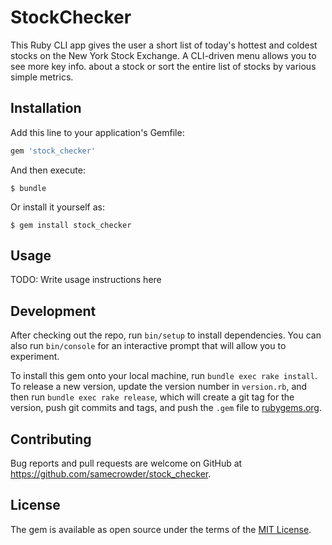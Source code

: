 # StockChecker
This Ruby CLI app gives the user a short list of today's hottest and coldest stocks on the New York Stock Exchange.
A CLI-driven menu allows you to see more key info. about a stock or sort the entire list of stocks by various simple metrics.

## Installation

Add this line to your application's Gemfile:

```ruby
gem 'stock_checker'
```

And then execute:

    $ bundle

Or install it yourself as:

    $ gem install stock_checker

## Usage

TODO: Write usage instructions here

## Development

After checking out the repo, run `bin/setup` to install dependencies. You can also run `bin/console` for an interactive prompt that will allow you to experiment.

To install this gem onto your local machine, run `bundle exec rake install`. To release a new version, update the version number in `version.rb`, and then run `bundle exec rake release`, which will create a git tag for the version, push git commits and tags, and push the `.gem` file to [rubygems.org](https://rubygems.org).

## Contributing

Bug reports and pull requests are welcome on GitHub at https://github.com/samecrowder/stock_checker.

## License

The gem is available as open source under the terms of the [MIT License](http://opensource.org/licenses/MIT).
